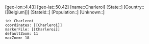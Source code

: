﻿---
location: [50.42,4.43]
mapzoom: [7,12] 
mapmarker: city 
type: City
tags:
- geo/City


SpocWebEntityId: 29545
isDeleted: false
confidential: public

---
[geo-lon::4.43]
[geo-lat::50.42]
[name::Charleroi]
[State::]
[Country::[[Belgium]]]
[StateId::]
[Population::]
[Unknown::]


```leaflet
id: Charleroi
coordinates: [[Charleroi]]
markerFile: [[Charleroi]]
defaultZoom: 11 
maxZoom: 18
```
